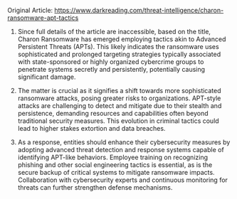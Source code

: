 Original Article: https://www.darkreading.com/threat-intelligence/charon-ransomware-apt-tactics

1) Since full details of the article are inaccessible, based on the title, Charon Ransomware has emerged employing tactics akin to Advanced Persistent Threats (APTs). This likely indicates the ransomware uses sophisticated and prolonged targeting strategies typically associated with state-sponsored or highly organized cybercrime groups to penetrate systems secretly and persistently, potentially causing significant damage.

2) The matter is crucial as it signifies a shift towards more sophisticated ransomware attacks, posing greater risks to organizations. APT-style attacks are challenging to detect and mitigate due to their stealth and persistence, demanding resources and capabilities often beyond traditional security measures. This evolution in criminal tactics could lead to higher stakes extortion and data breaches.

3) As a response, entities should enhance their cybersecurity measures by adopting advanced threat detection and response systems capable of identifying APT-like behaviors. Employee training on recognizing phishing and other social engineering tactics is essential, as is the secure backup of critical systems to mitigate ransomware impacts. Collaboration with cybersecurity experts and continuous monitoring for threats can further strengthen defense mechanisms.